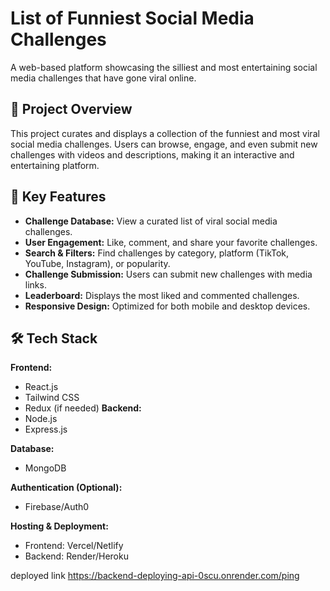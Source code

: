 # List of Funniest Social Media Challenges

A web-based platform showcasing the silliest and most entertaining social media challenges that have gone viral online.

## 🚀 Project Overview
This project curates and displays a collection of the funniest and most viral social media challenges. Users can browse, engage, and even submit new challenges with videos and descriptions, making it an interactive and entertaining platform.

## 🎯 Key Features
- **Challenge Database:** View a curated list of viral social media challenges.
- **User Engagement:** Like, comment, and share your favorite challenges.
- **Search & Filters:** Find challenges by category, platform (TikTok, YouTube, Instagram), or popularity.
- **Challenge Submission:** Users can submit new challenges with media links.
- **Leaderboard:** Displays the most liked and commented challenges.
- **Responsive Design:** Optimized for both mobile and desktop devices.

## 🛠 Tech Stack
**Frontend:**
- React.js
- Tailwind CSS
- Redux (if needed)
**Backend:**
- Node.js
- Express.js

**Database:**
- MongoDB

**Authentication (Optional):**
- Firebase/Auth0

**Hosting & Deployment:**
- Frontend: Vercel/Netlify
- Backend: Render/Heroku





deployed link
https://backend-deploying-api-0scu.onrender.com/ping